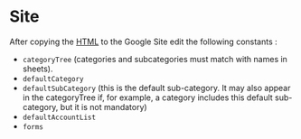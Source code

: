 # Site

After copying the [HTML](../GSite.html) to the Google Site edit the following constants :

- `categoryTree` (categories and subcategories must match with names in sheets).
- `defaultCategory`
- `defaultSubCategory` (this is the default sub-category. It may also appear in the categoryTree if, for example, a category includes this default sub-category, but it is not mandatory)
- `defaultAccountList`
- `forms`